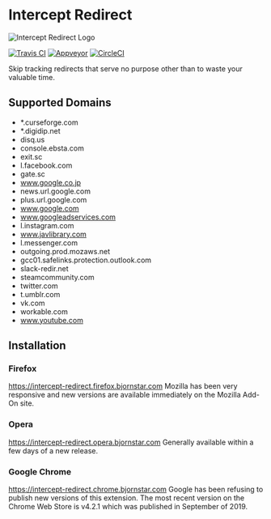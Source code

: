 # Intercept Redirect

![Intercept Redirect Logo](https://raw.github.com/bjornstar/intercept-redirect/master/webextension/icon.png)

[![Travis CI](https://travis-ci.org/bjornstar/intercept-redirect.svg?branch=master)](https://travis-ci.org/bjornstar/intercept-redirect)
[![Appveyor](https://ci.appveyor.com/api/projects/status/9qrj76bt914531gg/branch/master?svg=true)](https://ci.appveyor.com/project/bjornstar/intercept-redirect/branch/master)
[![CircleCI](https://circleci.com/gh/bjornstar/intercept-redirect/tree/master.svg?style=svg)](https://circleci.com/gh/bjornstar/intercept-redirect/tree/master)

Skip tracking redirects that serve no purpose other than to waste your valuable time.

## Supported Domains
- *.curseforge.com
- *.digidip.net
- disq.us
- console.ebsta.com
- exit.sc
- l.facebook.com
- gate.sc
- www.google.co.jp
- news.url.google.com
- plus.url.google.com
- www.google.com
- www.googleadservices.com
- l.instagram.com
- www.javlibrary.com
- l.messenger.com
- outgoing.prod.mozaws.net
- gcc01.safelinks.protection.outlook.com
- slack-redir.net
- steamcommunity.com
- twitter.com
- t.umblr.com
- vk.com
- workable.com
- www.youtube.com

## Installation

### Firefox
https://intercept-redirect.firefox.bjornstar.com
Mozilla has been very responsive and new versions are available immediately on the Mozilla Add-On site.

### Opera
https://intercept-redirect.opera.bjornstar.com
Generally available within a few days of a new release.

### Google Chrome
https://intercept-redirect.chrome.bjornstar.com
Google has been refusing to publish new versions of this extension. The most recent version on the Chrome Web Store is v4.2.1 which was published in September of 2019.
